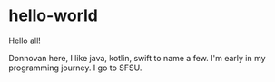 # hello-world

Hello all!

Donnovan here, I like java, kotlin, swift to name a few.
I'm early in my programming journey.
I go to SFSU.
